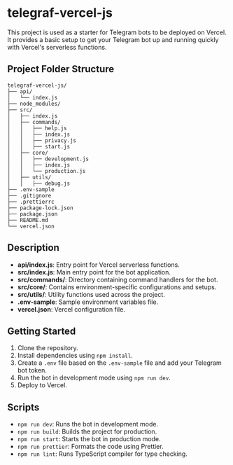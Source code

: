 # telegraf-vercel-js

This project is used as a starter for Telegram bots to be deployed on Vercel. It
provides a basic setup to get your Telegram bot up and running quickly with
Vercel's serverless functions.

## Project Folder Structure

```
telegraf-vercel-js/
├── api/
│   └── index.js
├── node_modules/
├── src/
│   ├── index.js
│   ├── commands/
│   │   ├── help.js
│   │   ├── index.js
│   │   ├── privacy.js
│   │   ├── start.js
│   ├── core/
│   │   ├── development.js
│   │   ├── index.js
│   │   └── production.js
│   ├── utils/
│   │   ├── debug.js
├── .env-sample
├── .gitignore
├── .prettierrc
├── package-lock.json
├── package.json
├── README.md
└── vercel.json
```

## Description

- **api/index.js**: Entry point for Vercel serverless functions.
- **src/index.js**: Main entry point for the bot application.
- **src/commands/**: Directory containing command handlers for the bot.
- **src/core/**: Contains environment-specific configurations and setups.
- **src/utils/**: Utility functions used across the project.
- **.env-sample**: Sample environment variables file.
- **vercel.json**: Vercel configuration file.

## Getting Started

1. Clone the repository.
2. Install dependencies using `npm install`.
3. Create a `.env` file based on the `.env-sample` file and add your Telegram
   bot token.
4. Run the bot in development mode using `npm run dev`.
5. Deploy to Vercel.

## Scripts

- `npm run dev`: Runs the bot in development mode.
- `npm run build`: Builds the project for production.
- `npm run start`: Starts the bot in production mode.
- `npm run prettier`: Formats the code using Prettier.
- `npm run lint`: Runs TypeScript compiler for type checking.
